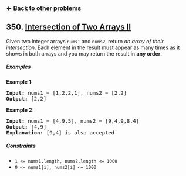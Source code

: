 ### [&#8592; Back to other problems](../../README.md)

## 350. [Intersection of Two Arrays II](https://leetcode.com/problems/intersection-of-two-arrays-ii/)

Given two integer arrays `nums1` and `nums2`, return *an array of their intersection*. Each element
in the
result must appear as many times as it shows in both arrays and you may return the result in **any
order**.

##### Examples

**Example 1:**

<pre>
<b>Input:</b> nums1 = [1,2,2,1], nums2 = [2,2]
<b>Output:</b> [2,2]
</pre>

**Example 2:**

<pre>
<b>Input:</b> nums1 = [4,9,5], nums2 = [9,4,9,8,4]
<b>Output:</b> [4,9]
<b>Explanation:</b> [9,4] is also accepted.
</pre>

##### Constraints

* <code>1 <= nums1.length, nums2.length <= 1000</code>
* <code>0 <= nums1[i], nums2[i] <= 1000</code>
